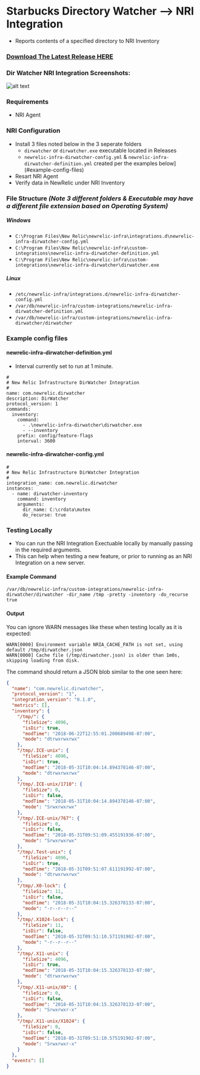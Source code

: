 # Starbucks Directory Watcher --> NRI Integration
* Reports contents of a specified directory to NRI Inventory

### [Download The Latest Release HERE](https://source.datanerd.us/FIT/DirWatcher/releases/latest)

### Dir Watcher NRI Integration Screenshots:
![alt text](https://source.datanerd.us/FIT/DirWatcher/blob/master/images/DirWatcher.jpg "Super Cool Screenshot of DirWatcher entries in Infra Inventory")

### Requirements
* NRI Agent

### NRI Configuration

* Install 3 files noted below in the 3 seperate folders
  * `dirwatcher` or `dirwatcher.exe` executable located in Releases
  * `newrelic-infra-dirwatcher-config.yml` & `newrelic-infra-dirwatcher-definition.yml` created per the examples below](#example-config-files)
* Resart NRI Agent
* Verify data in NewRelic under NRI Inventory

### File Structure _(Note 3 different folders & Executable may have a different file extension based on Operating System)_

##### Windows
* `C:\Program Files\New Relic\newrelic-infra\integrations.d\newrelic-infra-dirwatcher-config.yml`
* `C:\Program Files\New Relic\newrelic-infra\custom-integrations\newrelic-infra-dirwatcher-definition.yml`
* `C:\Program Files\New Relic\newrelic-infra\custom-integrations\newrelic-infra-dirwatcher\dirwatcher.exe`

##### Linux
* `/etc/newrelic-infra/integrations.d/newrelic-infra-dirwatcher-config.yml`
* `/var/db/newrelic-infra/custom-integrations/newrelic-infra-dirwatcher-definition.yml`
* `/var/db/newrelic-infra/custom-integrations/newrelic-infra-dirwatcher/dirwatcher`

### Example config files

#### newrelic-infra-dirwatcher-definition.yml
* Interval currently set to run at 1 minute.
```
#
# New Relic Infrastructure DirWatcher Integration
#
name: com.newrelic.dirwatcher
description: DirWatcher
protocol_version: 1
commands:
  inventory:
    command:
      - .\newrelic-infra-dirwatcher\dirwatcher.exe
      - --inventory
    prefix: config/feature-flags
    interval: 3600

```

#### newrelic-infra-dirwatcher-config.yml
```
#
# New Relic Infrastructure DirWatcher Integration
#
integration_name: com.newrelic.dirwatcher
instances:
  - name: dirwatcher-inventory
    command: inventory
    arguments:
      dir_name: C:\crdata\mutex
      do_recurse: true
```

### Testing Locally

* You can run the NRI Integration Exectuable locally by manually passing in the required arguments.
* This can help when testing a new feature, or prior to running as an NRI Integration on a new server.

#### Example Command
```
/var/db/newrelic-infra/custom-integrations/newrelic-infra-dirwatcher/dirwatcher -dir_name /tmp -pretty -inventory -do_recurse true
```
#### Output
You can ignore WARN messages like these when testing locally as it is expected:
```
WARN[0000] Environment variable NRIA_CACHE_PATH is not set, using default /tmp/dirwatcher.json
WARN[0000] Cache file (/tmp/dirwatcher.json) is older than 1m0s, skipping loading from disk.
```
The command should return a JSON blob similar to the one seen here:
```json
{
  "name": "com.newrelic.dirwatcher",
  "protocol_version": "1",
  "integration_version": "0.1.0",
  "metrics": [],
  "inventory": {
    "/tmp/": {
      "fileSize": 4096,
      "isDir": true,
      "modTime": "2018-06-22T12:55:01.200689498-07:00",
      "mode": "dtrwxrwxrwx"
    },
    "/tmp/.ICE-unix": {
      "fileSize": 4096,
      "isDir": true,
      "modTime": "2018-05-31T10:04:14.894378146-07:00",
      "mode": "dtrwxrwxrwx"
    },
    "/tmp/.ICE-unix/1710": {
      "fileSize": 0,
      "isDir": false,
      "modTime": "2018-05-31T10:04:14.894378146-07:00",
      "mode": "Srwxrwxrwx"
    },
    "/tmp/.ICE-unix/767": {
      "fileSize": 0,
      "isDir": false,
      "modTime": "2018-05-31T09:51:09.455191936-07:00",
      "mode": "Srwxrwxrwx"
    },
    "/tmp/.Test-unix": {
      "fileSize": 4096,
      "isDir": true,
      "modTime": "2018-05-31T09:51:07.611191992-07:00",
      "mode": "dtrwxrwxrwx"
    },
    "/tmp/.X0-lock": {
      "fileSize": 11,
      "isDir": false,
      "modTime": "2018-05-31T10:04:15.326378133-07:00",
      "mode": "-r--r--r--"
    },
    "/tmp/.X1024-lock": {
      "fileSize": 11,
      "isDir": false,
      "modTime": "2018-05-31T09:51:10.571191902-07:00",
      "mode": "-r--r--r--"
    },
    "/tmp/.X11-unix": {
      "fileSize": 4096,
      "isDir": true,
      "modTime": "2018-05-31T10:04:15.326378133-07:00",
      "mode": "dtrwxrwxrwx"
    },
    "/tmp/.X11-unix/X0": {
      "fileSize": 0,
      "isDir": false,
      "modTime": "2018-05-31T10:04:15.326378133-07:00",
      "mode": "Srwxrwxr-x"
    },
    "/tmp/.X11-unix/X1024": {
      "fileSize": 0,
      "isDir": false,
      "modTime": "2018-05-31T09:51:10.575191902-07:00",
      "mode": "Srwxrwxr-x"
    }
  },
  "events": []
}
```

